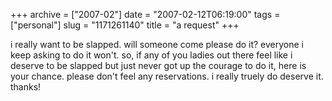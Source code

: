 +++
archive = ["2007-02"]
date = "2007-02-12T06:19:00"
tags = ["personal"]
slug = "1171261140"
title = "a request"
+++

i really want to be slapped. will someone come please do it? everyone
i keep asking to do it won't. so, if any of you ladies out there feel like
i deserve to be slapped but just never got up the courage to do it, here
is your chance. please don't feel any reservations. i really truely do
deserve it. thanks!

